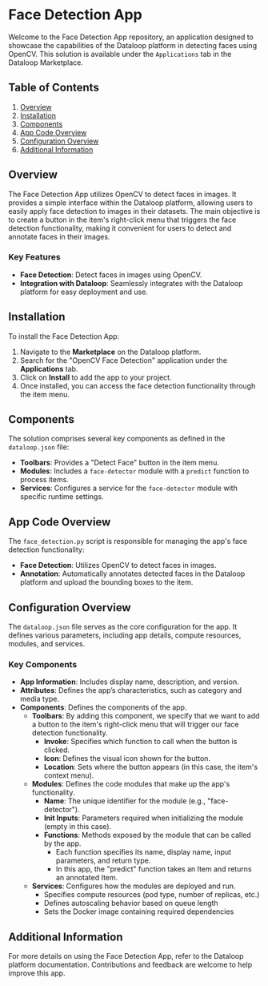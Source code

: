 # Face Detection App

Welcome to the Face Detection App repository, an application designed to showcase the capabilities of the Dataloop platform in detecting faces using OpenCV. This solution is available under the `Applications` tab in the Dataloop Marketplace.

## Table of Contents

1. [Overview](#overview)
2. [Installation](#installation)
3. [Components](#components)
4. [App Code Overview](#app-code-overview)
5. [Configuration Overview](#configuration-overview)
6. [Additional Information](#additional-information)

## Overview

The Face Detection App utilizes OpenCV to detect faces in images. It provides a simple interface within the Dataloop platform, allowing users to easily apply face detection to images in their datasets. The main objective is to create a button in the item's right-click menu that triggers the face detection functionality, making it convenient for users to detect and annotate faces in their images.

### Key Features

- **Face Detection**: Detect faces in images using OpenCV.
- **Integration with Dataloop**: Seamlessly integrates with the Dataloop platform for easy deployment and use.

## Installation

To install the Face Detection App:

1. Navigate to the **Marketplace** on the Dataloop platform.
2. Search for the "OpenCV Face Detection" application under the **Applications** tab.
3. Click on **Install** to add the app to your project.
4. Once installed, you can access the face detection functionality through the item menu.

## Components

The solution comprises several key components as defined in the `dataloop.json` file:

- **Toolbars**: Provides a "Detect Face" button in the item menu.
- **Modules**: Includes a `face-detector` module with a `predict` function to process items.
- **Services**: Configures a service for the `face-detector` module with specific runtime settings.

## App Code Overview

The `face_detection.py` script is responsible for managing the app's face detection functionality:

- **Face Detection**: Utilizes OpenCV to detect faces in images.
- **Annotation**: Automatically annotates detected faces in the Dataloop platform and upload the bounding boxes to the item.

## Configuration Overview

The `dataloop.json` file serves as the core configuration for the app. It defines various parameters, including app details, compute resources, modules, and services.

### Key Components

- **App Information**: Includes display name, description, and version.
- **Attributes**: Defines the app’s characteristics, such as category and media type.
- **Components**: Defines the components of the app.
    - **Toolbars**: By adding this component, we specify that we want to add a button to the item's right-click menu that will trigger our face detection functionality.
        - **Invoke**: Specifies which function to call when the button is clicked.
        - **Icon**: Defines the visual icon shown for the button.
        - **Location**: Sets where the button appears (in this case, the item's context menu).
    - **Modules**: Defines the code modules that make up the app's functionality.
        - **Name**: The unique identifier for the module (e.g., "face-detector").
        - **Init Inputs**: Parameters required when initializing the module (empty in this case).
        - **Functions**: Methods exposed by the module that can be called by the app.
            - Each function specifies its name, display name, input parameters, and return type.
            - In this app, the "predict" function takes an Item and returns an annotated Item.
    - **Services**: Configures how the modules are deployed and run.
        - Specifies compute resources (pod type, number of replicas, etc.)
        - Defines autoscaling behavior based on queue length
        - Sets the Docker image containing required dependencies

## Additional Information

For more details on using the Face Detection App, refer to the Dataloop platform documentation. Contributions and feedback are welcome to help improve this app.